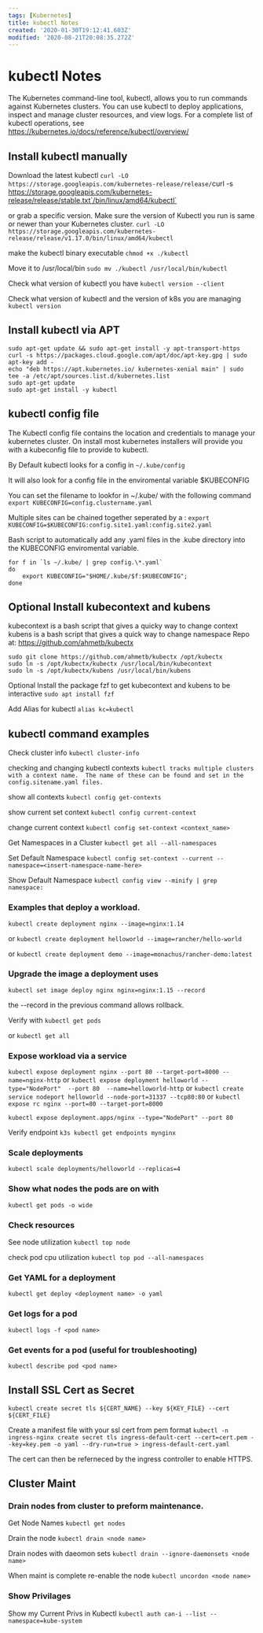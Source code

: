 ```yaml
---
tags: [Kubernetes]
title: kubectl Notes
created: '2020-01-30T19:12:41.603Z'
modified: '2020-08-21T20:08:35.272Z'
---
```


# kubectl Notes

The Kubernetes command-line tool, kubectl, allows you to run commands against Kubernetes clusters. You can use kubectl to deploy applications, inspect and manage cluster resources, and view logs. For a complete list of kubectl operations, see https://kubernetes.io/docs/reference/kubectl/overview/

## Install kubectl manually
Download the latest kubectl
`curl -LO https://storage.googleapis.com/kubernetes-release/release/`curl -s https://storage.googleapis.com/kubernetes-release/release/stable.txt`/bin/linux/amd64/kubectl`

or grab a specific version. Make sure the version of Kubectl you run is same or newer than your Kubernetes cluster. 
`curl -LO https://storage.googleapis.com/kubernetes-release/release/v1.17.0/bin/linux/amd64/kubectl`

make the kubectl binary executable
`chmod +x ./kubectl`

Move it to /usr/local/bin
`sudo mv ./kubectl /usr/local/bin/kubectl`

Check what version of kubectl you have
`kubectl version --client`

Check what version of kubectl and the version of k8s you are managing
`kubectl version`

## Install kubectl via APT
```
sudo apt-get update && sudo apt-get install -y apt-transport-https
curl -s https://packages.cloud.google.com/apt/doc/apt-key.gpg | sudo apt-key add -
echo "deb https://apt.kubernetes.io/ kubernetes-xenial main" | sudo tee -a /etc/apt/sources.list.d/kubernetes.list
sudo apt-get update
sudo apt-get install -y kubectl
```

## kubectl config file

The Kubectl config file contains the location and credentials to manage your kubernetes cluster.  On install most kubernetes installers will provide you with a kubeconfig file to provide to kubectl. 

By Default kubectl looks for a config in `~/.kube/config`

It will also look for a config file in the enviromental variable $KUBECONFIG

You can set the filename to lookfor in ~/.kube/ with the following command
`export KUBECONFIG=config.clustername.yaml`

Multiple sites can be chained together seperated by a :
`export KUBECONFIG=$KUBECONFIG:config.site1.yaml:config.site2.yaml`

Bash script to automatically add any .yaml files in the .kube directory into the KUBECONFIG enviromental variable.

```
for f in `ls ~/.kube/ | grep config.\*.yaml`
do 
    export KUBECONFIG="$HOME/.kube/$f:$KUBECONFIG"; 
done
```

## Optional Install kubecontext and kubens
kubecontext is a bash script that gives a quicky way to change context
kubens is a bash script that gives a quick way to change namespace
Repo at: https://github.com/ahmetb/kubectx

```
sudo git clone https://github.com/ahmetb/kubectx /opt/kubectx
sudo ln -s /opt/kubectx/kubectx /usr/local/bin/kubecontext
sudo ln -s /opt/kubectx/kubens /usr/local/bin/kubens
```

Optional Install the package fzf to get kubecontext and kubens to be interactive
`sudo apt install fzf`

Add Alias for kubectl
`alias kc=kubectl`

## kubectl command examples

Check cluster info
`kubectl cluster-info`

checking and changing kubectl contexts
`kubectl tracks multiple clusters with a context name.  The name of these can be found and set in the config.sitename.yaml files.  `

show all contexts
`kubectl config get-contexts`

show current set context
`kubectl config current-context`

change current context
`kubectl config set-context <context_name>`

Get Namespaces in a Cluster
`kubectl get all --all-namespaces`

Set Default Namespace
`kubectl config set-context --current --namespace=<insert-namespace-name-here>`

Show Default Namespace
`kubectl config view --minify | grep namespace:`

### Examples that deploy a workload.
`kubectl create deployment nginx --image=nginx:1.14`

or
`kubectl create deployment helloworld --image=rancher/hello-world`

or
`kubectl create deployment demo --image=monachus/rancher-demo:latest`

### Upgrade the image a deployment uses
`kubectl set image deploy nginx nginx=nginx:1.15 --record`

the --record in the previous command allows rollback. 

Verify with
`kubectl get pods`

or
`kubectl get all`

### Expose workload via a service
`kubectl expose deployment nginx --port 80 --target-port=8000 --name=nginx-http`
or
`kubectl expose deployment helloworld --type="NodePort"  --port 80  --name=helloworld-http`
or
`kubectl create service nodeport helloworld --node-port=31337 --tcp80:80`
or
`kubectl expose rc nginx --port=80 --target-port=8000`

`kubectl expose deployment.apps/nginx --type="NodePort" --port 80`

Verify endpoint
`k3s kubectl get endpoints mynginx`

### Scale deployments
`kubectl scale deployments/helloworld --replicas=4`

### Show what nodes the pods are on with
`kubectl get pods -o wide`

### Check resources
See node utilization
`kubectl top node`

check pod cpu utilization
`kubectl top pod --all-namespaces`

### Get YAML for a deployment
`kubectl get deploy <deployment name> -o yaml`

### Get logs for a pod
`kubectl logs -f <pod name>`

### Get events for a pod (useful for troubleshooting)
`kubectl describe pod <pod name>`

## Install SSL Cert as Secret
`kubectl create secret tls ${CERT_NAME} --key ${KEY_FILE} --cert ${CERT_FILE}`

Create a manifest file with your ssl cert from pem format
`kubectl -n ingress-nginx create secret tls ingress-default-cert --cert=cert.pem --key=key.pem -o yaml --dry-run=true > ingress-default-cert.yaml`

The cert can then be referneced by the ingress controller to enable HTTPS. 

## Cluster Maint

### Drain nodes from cluster to preform maintenance.

Get Node Names
`kubectl get nodes`

Drain the node
`kubectl drain <node name>`

Drain nodes with daeomon sets
`kubectl drain --ignore-daemonsets <node name>`

When maint is complete re-enable the node
`kubectl uncordon <node name>`

### Show Privilages 

Show my Current Privs in Kubectl
`kubectl auth can-i --list --namespace=kube-system`


